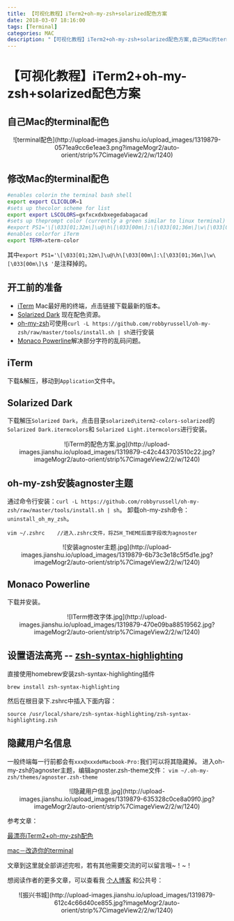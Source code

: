 ```yaml
---
title: 【可视化教程】iTerm2+oh-my-zsh+solarized配色方案
date: 2018-03-07 18:16:00
tags: [Terminal]
categories: MAC
description: "【可视化教程】iTerm2+oh-my-zsh+solarized配色方案,自己Mac的terminal配色。"
---
```


# 【可视化教程】iTerm2+oh-my-zsh+solarized配色方案

## 自己Mac的terminal配色

<center>![terminal配色](http://upload-images.jianshu.io/upload_images/1319879-0571ea9cc6e1eae3.png?imageMogr2/auto-orient/strip%7CimageView2/2/w/1240)</center>


## 修改Mac的terminal配色

```sh
#enables colorin the terminal bash shell
export export CLICOLOR=1
#sets up thecolor scheme for list
export export LSCOLORS=gxfxcxdxbxegedabagacad
#sets up theprompt color (currently a green similar to linux terminal)
#export PS1='\[\033[01;32m\]\u@\h\[\033[00m\]:\[\033[01;36m\]\w\[\033[00m\]\$ '
#enables colorfor iTerm 
export TERM=xterm-color
```
其中`export PS1='\[\033[01;32m\]\u@\h\[\033[00m\]:\[\033[01;36m\]\w\[\033[00m\]\$ '`是注释掉的。

## 开工前的准备
- [iTerm](https://link.jianshu.com/?t=http://www.iterm2.com/) Mac最好用的终端，点击链接下载最新的版本。
- [Solarized Dark](https://link.jianshu.com/?t=http://ethanschoonover.com/solarized) 现在配色资源。
- [oh-my-zsh](https://link.jianshu.com/?t=https://github.com/robbyrussell/oh-my-zsh)可使用`curl -L https://github.com/robbyrussell/oh-my-zsh/raw/master/tools/install.sh | sh`进行安装
- [Monaco Powerline](https://link.jianshu.com/?t=https://github.com/mneorr/powerline-fonts/blob/bfcb152306902c09b62be6e4a5eec7763e46d62d/Monaco/Monaco%20for%20Powerline.otf)解决部分字符的乱码问题。

## iTerm

下载&解压，移动到`Application`文件中。

## Solarized Dark

下载解压`Solarized Dark`，点击目录`solarized\iterm2-colors-solarized`的`Solarized Dark.itermcolors`和 `Solarized Light.itermcolors`进行安装。

<center>![iTerm的配色方案.jpg](http://upload-images.jianshu.io/upload_images/1319879-c42c443703510c22.jpg?imageMogr2/auto-orient/strip%7CimageView2/2/w/1240)</center>


## oh-my-zsh安装agnoster主题

通过命令行安装：`curl -L https://github.com/robbyrussell/oh-my-zsh/raw/master/tools/install.sh | sh`。
卸载oh-my-zsh命令：`uninstall_oh_my_zsh`。

```
vim ~/.zshrc    //进入.zshrc文件，将ZSH_THEME后面字段改为agnoster
```
<center>![安装agnoster主题.jpg](http://upload-images.jianshu.io/upload_images/1319879-6b73c3e18c5f5d1e.jpg?imageMogr2/auto-orient/strip%7CimageView2/2/w/1240)</center>




## Monaco Powerline

下载并安装。
<center>![ITerm修改字体.jpg](http://upload-images.jianshu.io/upload_images/1319879-470e09ba88519562.jpg?imageMogr2/auto-orient/strip%7CimageView2/2/w/1240)</center>


## 设置语法高亮 -- [zsh-syntax-highlighting](https://link.jianshu.com/?t=https://github.com/zsh-users/zsh-syntax-highlighting)

直接使用homebrew安装zsh-syntax-highlighting插件
```
brew install zsh-syntax-highlighting
```
然后在根目录下.zshrc中插入下面内容：
```
source /usr/local/share/zsh-syntax-highlighting/zsh-syntax-highlighting.zsh
```

## 隐藏用户名信息
一般终端每一行前都会有`xxx@xxxdeMacbook-Pro:`我们可以将其隐藏掉。
进入oh-my-zsh的agnoster主题，编辑agnoster.zsh-theme文件：
`vim ~/.oh-my-zsh/themes/agnoster.zsh-theme`

<center>![隐藏用户信息.jpg](http://upload-images.jianshu.io/upload_images/1319879-635328c0ce8a09f0.jpg?imageMogr2/auto-orient/strip%7CimageView2/2/w/1240)</center>


参考文章：

[最漂亮iTerm2+oh-my-zsh配色](https://www.jianshu.com/p/246b844f4449)

[mac－改造你的terminal](https://www.jianshu.com/p/bb1c97269b11)

文章到这里就全部讲述完啦，若有其他需要交流的可以留言哦~！~！

想阅读作者的更多文章，可以查看我 [个人博客](http://dandanlove.com/) 和公共号：
<center>![振兴书城](http://upload-images.jianshu.io/upload_images/1319879-612c4c66d40ce855.jpg?imageMogr2/auto-orient/strip%7CimageView2/2/w/1240)</center>